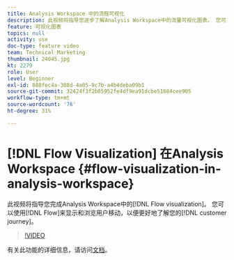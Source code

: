 ```yaml
---
title: Analysis Workspace 中的流程可视化
description: 此视频将指导您逐步了解Analysis Workspace中的流量可视化图表。 您可以使用流量来显示和探索用户移动，以更好地了解您的客户历程。
feature: 可视化图表
topics: null
activity: use
doc-type: feature video
team: Technical Marketing
thumbnail: 24045.jpg
kt: 2279
role: User
level: Beginner
exl-id: 888fec4a-308d-4a05-9c7b-a4b4deba09b1
source-git-commit: 32424f3f2b05952fe4df9ea91dcbe51684cee905
workflow-type: tm+mt
source-wordcount: '76'
ht-degree: 31%

---
```


# [!DNL Flow Visualization] 在Analysis Workspace {#flow-visualization-in-analysis-workspace}

此视频将指导您完成Analysis Workspace中的[!DNL Flow visualization]。 您可以使用[!DNL Flow]来显示和浏览用户移动，以便更好地了解您的[!DNL customer journey]。

>[!VIDEO](https://video.tv.adobe.com/v/24045/?quality=12)

有关此功能的详细信息，请访问[文档](https://marketing.adobe.com/resources/help/zh_CN/analytics/analysis-workspace/flow.html)。
